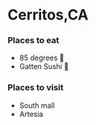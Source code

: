 # Cerritos,CA

### Places to eat
- 85 degrees :cake:
- Gatten Sushi :sushi:

### Places to visit
- South mall
- Artesia
